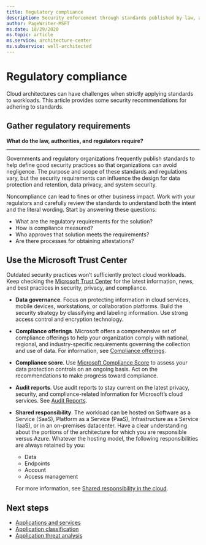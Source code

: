 ```yaml
---
title: Regulatory compliance
description: Security enforcement through standards published by law, authorities, and regulators.
author: PageWriter-MSFT
ms.date: 10/29/2020
ms.topic: article
ms.service: architecture-center
ms.subservice: well-architected
---
```


# Regulatory compliance
Cloud architectures can have challenges when strictly applying standards to workloads. This article provides some   security recommendations for adhering to standards.

## Gather regulatory requirements

**What do the law, authorities, and regulators require?**
***
Governments and regulatory organizations frequently publish standards to help define good security practices so that organizations can avoid negligence. The purpose and scope of these standards and regulations vary, but the security requirements can influence the design for data protection and retention, data privacy, and system security. 

Noncompliance can lead to fines or other business impact. Work with your regulators and carefully review the standards to understand both the intent and the literal wording. Start by answering these questions:

- What are the regulatory requirements for the solution?
- How is compliance measured?
- Who approves that solution meets the requirements?
- Are there processes for obtaining attestations?

## Use the Microsoft Trust Center

Outdated security practices won’t sufficiently protect cloud workloads. Keep checking the [Microsoft Trust Center](https://www.microsoft.com/trust-center) for the latest information, news, and best practices in security, privacy, and compliance. 

- **Data governance**. Focus on protecting information in cloud services, mobile devices, workstations, or collaboration platforms. Build the security strategy by classifying and labeling information. Use strong access control and encryption technology. 
- **Compliance offerings**. Microsoft offers a comprehensive set of compliance offerings to help your organization comply with national, regional, and industry-specific requirements governing the collection and use of data. For information, see [Compliance offerings](https://go.microsoft.com/fwlink/p/?linkid=2112395).
- **Compliance score**. Use [Microsoft Compliance Score](https://aka.ms/cspreview) to assess your data protection controls on an ongoing basis. Act on the recommendations to make progress toward compliance. 
- **Audit reports**. Use audit reports to stay current on the latest privacy, security, and compliance-related information for Microsoft’s cloud services. See [Audit Reports](https://servicetrust.microsoft.com/ViewPage/MSComplianceGuide).
- **Shared responsibility**. The workload can be hosted on Software as a Service (SaaS), Platform as a Service (PaaS), Infrastructure as a Service (IaaS), or in an on-premises datacenter. Have a clear understanding about the portions of the architecture for which you are responsible versus Azure. Whatever the hosting model, the following responsibilities are always retained by you:
    - Data
    - Endpoints
    - Account
    - Access management

    For more information, see [Shared responsibility in the cloud](/azure/security/fundamentals/shared-responsibility).


## Next steps
- [Applications and services](design-apps-services.md)
- [Application classification](design-apps-considerations.md)
- [Application threat analysis](design-threat-model.md)

